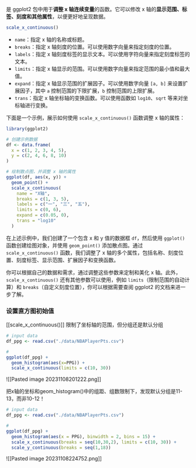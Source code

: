 是 ggplot2 包中用于**调整 x 轴连续变量**的函数。它可以修改 x 轴的**显示范围、标签、刻度和其他属性**，以便更好地呈现数据。

```R
scale_x_continuous()
```

- `name`：指定 x 轴的名称或标题。
- `breaks`：指定 x 轴刻度的位置。可以使用数字向量来指定刻度的位置。
- `labels`：指定 x 轴刻度标签的显示文本。可以使用字符向量来指定刻度标签的文本。
- `limits`：指定 x 轴显示的范围。可以使用数字向量来指定范围的最小值和最大值。
- `expand`：指定 x 轴显示范围的扩展因子。可以使用数字向量 `[a, b]` 来设置扩展因子，其中 `a` 控制范围的下限扩展，`b` 控制范围的上限扩展。
- `trans`：指定 x 轴坐标轴的变换函数。可以使用函数如 `log10`、`sqrt` 等来对坐标轴进行变换。

下面是一个示例，展示如何使用 `scale_x_continuous()` 函数调整 x 轴的属性：
```R
library(ggplot2)

# 创建示例数据
df <- data.frame(
  x = c(1, 2, 3, 4, 5),
  y = c(2, 4, 6, 8, 10)
)

# 绘制散点图，并调整 x 轴的属性
ggplot(df, aes(x, y)) +
  geom_point() +
  scale_x_continuous(
    name = "X轴",
    breaks = c(1, 3, 5),
    labels = c("一", "三", "五"),
    limits = c(0, 6),
    expand = c(0.05, 0),
    trans = "log10"
  )
```

在上述示例中，我们创建了一个包含 x 和 y 值的数据框 `df`，然后使用 `ggplot()` 函数创建绘图对象，并使用 `geom_point()` 添加散点图。通过 `scale_x_continuous()` 函数，我们调整了 x 轴的多个属性，包括名称、刻度位置、刻度标签、显示范围、扩展因子和变换函数。

你可以根据自己的数据和需求，通过调整这些参数来定制和美化 x 轴。此外，`scale_x_continuous()` 还有其他参数可以使用，例如 `limits`（限制范围的自动计算）和 `breaks`（自定义刻度位置），你可以根据需要查阅 ggplot2 的文档来进一步了解。

### 设置直方图初始值
[[scale_x_continuous()]] 限制了坐标轴的范围，但分组还是默认分组
```R
# input data
df_ppg <- read.csv("./data/NBAPlayerPts.csv")

# 
ggplot(df_ppg) +
  geom_histogram(aes(x=PPG)) +
  scale_x_continuous(limits = c(10, 30))
```
![[Pasted image 20231108201222.png]]


把x轴的坐标和geom_histogram()中的组距、组数限制下，发现默认分组是11-13，而非10-12！
```R
# input data
df_ppg <- read.csv("./data/NBAPlayerPts.csv")

# 
ggplot(df_ppg) +
  geom_histogram(aes(x = PPG), binwidth = 2, bins = 15) +
  scale_x_continuous(breaks = seq(10,30,2), limits = c(10, 30)) +
  scale_y_continuous(breaks = seq(1,18))
```

![[Pasted image 20231108224752.png]]